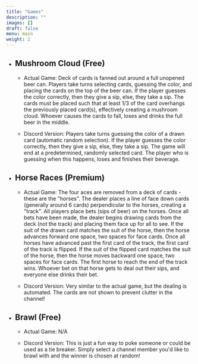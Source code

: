 ```yaml
---
title: "Games"
description: ""
images: []
draft: false
menu: main
weight: 2
---
```


- ## Mushroom Cloud (Free)

    - Actual Game: Deck of cards is fanned out around a full unopened beer can. Players take turns selecting cards, guessing the color, and placing the cards on the top of the beer can. If the player guesses the color correctly, then they give a sip, else, they take a sip. The cards must be placed such that at least 1/3 of the card overhangs the previously placed card(s), effectively creating a mushroom cloud. Whoever causes the cards to fall, loses and drinks the full beer in the middle.

    - Discord Version: Players take turns guessing the color of a drawn card (automatic random selection). If the player guesses the color correctly, then they give a sip, else, they take a sip. The game will end at a predetermined, randomly selected card. The player who is guessing when this happens, loses and finishes their beverage.

- ## Horse Races (Premium)

    - Actual Game: The four aces are removed from a deck of cards - these are the "horses". The dealer places a line of face down cards (generally around 6 cards) perpendicular to the horses, creating a "track". All players place bets (sips of beer) on the horses. Once all bets have been made, the dealer begins drawing cards from the deck (not the track) and placing them face up for all to see. If the suit of the drawn card matches the suit of the horse, then the horse advances forward one space, two spaces for face cards. Once all horses have advanced past the first card of the track, the first card of the track is flipped. If the suit of the flipped card matches the suit of the horse, then the horse moves backward one space, two spaces for face cards. The first horse to reach the end of the track wins. Whoever bet on that horse gets to deal out their sips, and everyone else drinks their bet.

    - Discord Version: Very similar to the actual game, but the dealing is automated. The cards are not shown to prevent clutter in the channel!

- ## Brawl (Free)

    - Actual Game: N/A

    - Discord Version: This is just a fun way to poke someone or could be used as a tie breaker. Simply select a channel member you'd like to brawl with and the winner is chosen at random!